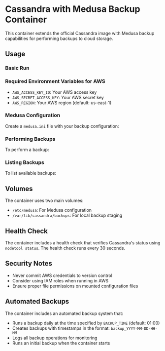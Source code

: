 # Cassandra with Medusa Backup Container

This container extends the official Cassandra image with Medusa backup capabilities for performing backups to cloud storage.

## Usage

### Basic Run

### Required Environment Variables for AWS
- `AWS_ACCESS_KEY_ID`: Your AWS access key
- `AWS_SECRET_ACCESS_KEY`: Your AWS secret key
- `AWS_REGION`: Your AWS region (default: us-east-1)

### Medusa Configuration

Create a `medusa.ini` file with your backup configuration:

### Performing Backups

To perform a backup:

### Listing Backups

To list available backups:

## Volumes

The container uses two main volumes:
- `/etc/medusa`: For Medusa configuration
- `/var/lib/cassandra/backups`: For local backup staging

## Health Check

The container includes a health check that verifies Cassandra's status using `nodetool status`. The health check runs every 30 seconds.

## Security Notes

- Never commit AWS credentials to version control
- Consider using IAM roles when running in AWS
- Ensure proper file permissions on mounted configuration files

## Automated Backups

The container includes an automated backup system that:
- Runs a backup daily at the time specified by `BACKUP_TIME` (default: 01:00)
- Creates backups with timestamps in the format: `backup_YYYY-MM-DD-HH-MM`
- Logs all backup operations for monitoring
- Runs an initial backup when the container starts
